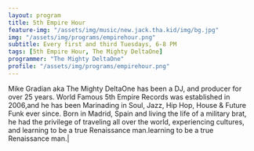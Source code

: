 ```yaml
---
layout: program
title: 5th Empire Hour
feature-img: "/assets/img/music/new.jack.tha.kid/img/bg.jpg"
img: "/assets/img/programs/empirehour.png"
subtitle: Every first and third Tuesdays, 6-8 PM
tags: [5th Empire Hour, The Mighty DeltaOne]
programmer: "The Mighty DeltaOne"
profile: "/assets/img/programs/empirehour.png"
---
```


Mike Gradian aka The Mighty DeltaOne has been a DJ, and producer for over 25 years. World Famous 5th Empire Records was established in 2006,and he has been Marinading in Soul, Jazz, Hip Hop, House & Future Funk ever since. Born in Madrid, Spain and living the life of a military brat, he had the privilege of traveling all over the world, experiencing cultures, and learning to be a true Renaissance man.learning to be a true Renaissance man.|
